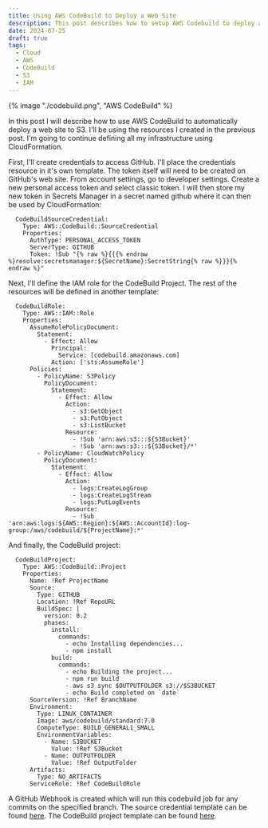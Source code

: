 ```yaml
---
title: Using AWS CodeBuild to Deploy a Web Site
description: This post describes how to setup AWS Codebuild to deploy a basic web site.
date: 2024-07-25
draft: true
tags:
  - Cloud
  - AWS
  - CodeBuild
  - S3
  - IAM
---
```

{% image "./codebuild.png", "AWS CodeBuild" %}

In this post I will describe how to use AWS CodeBuild to automatically deploy a web site to S3. I'll be using the resources I created in the previous post. I'm going to continue defining all my infrastructure using CloudFormation.

First, I'll create credentials to access GitHub. I'll place the credentials resource in it's own template. The token itself will need to be created on GitHub's web site. From account settings, go to developer settings. Create a new personal access token and select classic token. I will then store my new token in Secrets Manager in a secret named github where it can then be used by CloudFormation:

```
  CodeBuildSourceCredential:
    Type: AWS::CodeBuild::SourceCredential
    Properties:
      AuthType: PERSONAL_ACCESS_TOKEN
      ServerType: GITHUB
      Token: !Sub "{% raw %}{{{% endraw %}resolve:secretsmanager:${SecretName}:SecretString{% raw %}}}{% endraw %}"
```

Next, I'll define the IAM role for the CodeBuild Project. The rest of the resources will be defined in another template:

```
  CodeBuildRole:
    Type: AWS::IAM::Role
    Properties:
      AssumeRolePolicyDocument:
        Statement:
          - Effect: Allow
            Principal:
              Service: [codebuild.amazonaws.com]
            Action: ['sts:AssumeRole']
      Policies:
        - PolicyName: S3Policy
          PolicyDocument:
            Statement:
              - Effect: Allow
                Action:
                  - s3:GetObject
                  - s3:PutObject
                  - s3:ListBucket
                Resource:
                  - !Sub 'arn:aws:s3:::${S3Bucket}'
                  - !Sub 'arn:aws:s3:::${S3Bucket}/*'
        - PolicyName: CloudWatchPolicy
          PolicyDocument:
            Statement:
              - Effect: Allow
                Action:
                  - logs:CreateLogGroup
                  - logs:CreateLogStream
                  - logs:PutLogEvents
                Resource:
                  - !Sub 'arn:aws:logs:${AWS::Region}:${AWS::AccountId}:log-group:/aws/codebuild/${ProjectName}:*'
```

And finally, the CodeBuild project:

```
  CodeBuildProject:
    Type: AWS::CodeBuild::Project
    Properties:
      Name: !Ref ProjectName
      Source:
        Type: GITHUB
        Location: !Ref RepoURL
        BuildSpec: |
          version: 0.2
          phases:
            install:
              commands:
                - echo Installing dependencies...
                - npm install
            build:
              commands:
                - echo Building the project...
                - npm run build
                - aws s3 sync $OUTPUTFOLDER s3://$S3BUCKET
                - echo Build completed on `date`
      SourceVersion: !Ref BranchName
      Environment:
        Type: LINUX_CONTAINER
        Image: aws/codebuild/standard:7.0
        ComputeType: BUILD_GENERAL1_SMALL
        EnvironmentVariables:
          - Name: S3BUCKET
            Value: !Ref S3Bucket
          - Name: OUTPUTFOLDER
            Value: !Ref OutputFolder
      Artifacts:
        Type: NO_ARTIFACTS
      ServiceRole: !Ref CodeBuildRole
```

A GitHub Webhook is created which will run this codebuild job for any commits on the specified branch. The source credential template can be found <a href="/content/creds.yaml">here</a>. The CodeBuild project template can be found <a href="/content/codebuild.yaml">here</a>.